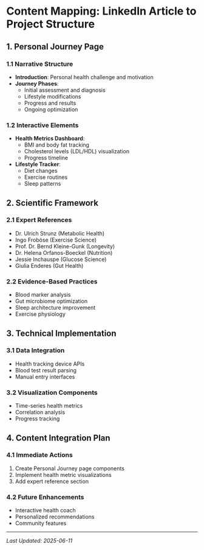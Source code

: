 # Content Mapping: LinkedIn Article to Project Structure

## 1. Personal Journey Page

### 1.1 Narrative Structure
- **Introduction**: Personal health challenge and motivation
- **Journey Phases**:
  - Initial assessment and diagnosis
  - Lifestyle modifications
  - Progress and results
  - Ongoing optimization

### 1.2 Interactive Elements
- **Health Metrics Dashboard**:
  - BMI and body fat tracking
  - Cholesterol levels (LDL/HDL) visualization
  - Progress timeline
- **Lifestyle Tracker**:
  - Diet changes
  - Exercise routines
  - Sleep patterns

## 2. Scientific Framework

### 2.1 Expert References
- Dr. Ulrich Strunz (Metabolic Health)
- Ingo Froböse (Exercise Science)
- Prof. Dr. Bernd Kleine-Gunk (Longevity)
- Dr. Helena Orfanos-Boeckel (Nutrition)
- Jessie Inchauspe (Glucose Science)
- Giulia Enderes (Gut Health)

### 2.2 Evidence-Based Practices
- Blood marker analysis
- Gut microbiome optimization
- Sleep architecture improvement
- Exercise physiology

## 3. Technical Implementation

### 3.1 Data Integration
- Health tracking device APIs
- Blood test result parsing
- Manual entry interfaces

### 3.2 Visualization Components
- Time-series health metrics
- Correlation analysis
- Progress tracking

## 4. Content Integration Plan

### 4.1 Immediate Actions
1. Create Personal Journey page components
2. Implement health metric visualizations
3. Add expert reference section

### 4.2 Future Enhancements
- Interactive health coach
- Personalized recommendations
- Community features

---
*Last Updated: 2025-06-11*
